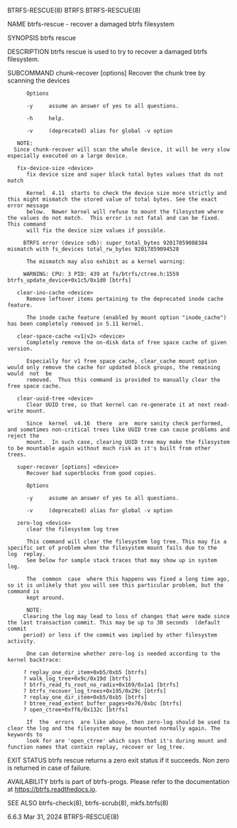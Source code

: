 BTRFS-RESCUE(8)								     BTRFS							       BTRFS-RESCUE(8)

NAME
       btrfs-rescue - recover a damaged btrfs filesystem

SYNOPSIS
       btrfs rescue <subcommand> <args>

DESCRIPTION
       btrfs rescue is used to try to recover a damaged btrfs filesystem.

SUBCOMMAND
       chunk-recover [options] <device>
	      Recover the chunk tree by scanning the devices

	      Options

	      -y     assume an answer of yes to all questions.

	      -h     help.

	      -v     (deprecated) alias for global -v option

       NOTE:
	  Since chunk-recover will scan the whole device, it will be very slow especially executed on a large device.

       fix-device-size <device>
	      fix device size and super block total bytes values that do not match

	      Kernel  4.11  starts to check the device size more strictly and this might mismatch the stored value of total bytes. See the exact error message
	      below.  Newer kernel will refuse to mount the filesystem where the values do not match.  This error is not fatal and can be fixed.  This command
	      will fix the device size values if possible.

		 BTRFS error (device sdb): super_total_bytes 92017859088384 mismatch with fs_devices total_rw_bytes 92017859094528

	      The mismatch may also exhibit as a kernel warning:

		 WARNING: CPU: 3 PID: 439 at fs/btrfs/ctree.h:1559 btrfs_update_device+0x1c5/0x1d0 [btrfs]

       clear-ino-cache <device>
	      Remove leftover items pertaining to the deprecated inode cache feature.

	      The inode cache feature (enabled by mount option "inode_cache") has been completely removed in 5.11 kernel.

       clear-space-cache <v1|v2> <device>
	      Completely remove the on-disk data of free space cache of given version.

	      Especially for v1 free space cache, clear_cache mount option would only remove the cache for updated block groups, the remaining	would  not  be
	      removed.	Thus this command is provided to manually clear the free space cache.

       clear-uuid-tree <device>
	      Clear UUID tree, so that kernel can re-generate it at next read-write mount.

	      Since  kernel  v4.16  there  are	more sanity check performed, and sometimes non-critical trees like UUID tree can cause problems and reject the
	      mount.  In such case, clearing UUID tree may make the filesystem to be mountable again without much risk as it's built from other trees.

       super-recover [options] <device>
	      Recover bad superblocks from good copies.

	      Options

	      -y     assume an answer of yes to all questions.

	      -v     (deprecated) alias for global -v option

       zero-log <device>
	      clear the filesystem log tree

	      This command will clear the filesystem log tree. This may fix a specific set of problem when the filesystem mount fails due to the  log  replay.
	      See below for sample stack traces that may show up in system log.

	      The  common  case	 where this happens was fixed a long time ago, so it is unlikely that you will see this particular problem, but the command is
	      kept around.

	      NOTE:
		 Clearing the log may lead to loss of changes that were made since the last transaction commit. This may be up to 30 seconds  (default	commit
		 period) or less if the commit was implied by other filesystem activity.

	      One can determine whether zero-log is needed according to the kernel backtrace:

		 ? replay_one_dir_item+0xb5/0xb5 [btrfs]
		 ? walk_log_tree+0x9c/0x19d [btrfs]
		 ? btrfs_read_fs_root_no_radix+0x169/0x1a1 [btrfs]
		 ? btrfs_recover_log_trees+0x195/0x29c [btrfs]
		 ? replay_one_dir_item+0xb5/0xb5 [btrfs]
		 ? btree_read_extent_buffer_pages+0x76/0xbc [btrfs]
		 ? open_ctree+0xff6/0x132c [btrfs]

	      If  the  errors  are like above, then zero-log should be used to clear the log and the filesystem may be mounted normally again. The keywords to
	      look for are 'open_ctree' which says that it's during mount and function names that contain replay, recover or log_tree.

EXIT STATUS
       btrfs rescue returns a zero exit status if it succeeds. Non zero is returned in case of failure.

AVAILABILITY
       btrfs is part of btrfs-progs.  Please refer to the documentation at https://btrfs.readthedocs.io.

SEE ALSO
       btrfs-check(8), btrfs-scrub(8), mkfs.btrfs(8)

6.6.3									 Mar 31, 2024							       BTRFS-RESCUE(8)
